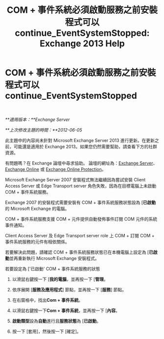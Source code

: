 ﻿---
title: 'COM + 事件系統必須啟動服務之前安裝程式可以 continue_EventSystemStopped: Exchange 2013 Help'
TOCTitle: COM + 事件系統必須啟動服務之前安裝程式可以 continue_EventSystemStopped
ms:assetid: 3b8d2ba3-87fb-4749-b4d1-5dfec97e1ca4
ms:mtpsurl: https://technet.microsoft.com/zh-tw/library/ms.exch.setupreadiness.eventsystemstopped(v=EXCHG.150)
ms:contentKeyID: 50472921
ms.date: 05/21/2018
mtps_version: v=EXCHG.150
ms.translationtype: MT
---

# COM + 事件系統必須啟動服務之前安裝程式可以 continue\_EventSystemStopped

 

_**適用版本：**Exchange Server_

_**上次修改主題的時間：**2012-06-05_

此主題中的內容尚未針對 Microsoft Exchange Server 2013 進行更新。在更新之前，可能還是適用於 Exchange 2013。如果您仍然需要幫助，請查看下方的社群資源。

有問題嗎？在 Exchange 論壇中尋求協助。 論壇的網址為：[Exchange Server](https://go.microsoft.com/fwlink/p/?linkid=60612)、 [Exchange Online](https://go.microsoft.com/fwlink/p/?linkid=267542) 或 [Exchange Online Protection](https://go.microsoft.com/fwlink/p/?linkid=285351)。

Microsoft Exchange Server 2007 安裝程式無法繼續因為嘗試安裝 Client Access Server 或 Edge Transport server 角色失敗，因為在目標電腦上未啟動 COM + 事件系統服務。

Exchange 2007 的安裝程式需要安裝有 COM + 事件系統服務狀態設為 \[**已啟動**的 Microsoft Exchange 的電腦。

COM + 事件系統服務支援 COM + 元件提供自動發佈事件訂閱 COM 元件的系統事件通知。

Client Access Server 及 Edge Transport server role 上 COM + 訂閱 COM + 事件系統服務的元件有相依關係。

若要解決此問題，請確認 COM + 事件系統服務狀態已在本機電腦上設定為 \[**已啟動**並再重新執行 Microsoft Exchange 安裝程式。

若要設定為 \['已啟動' COM + 事件系統服務的狀態

1.  以滑鼠右鍵按一下 \[**我的電腦**，並再按一下 \[**管理**。

2.  依序展開 \[**服務及應用程式**\] 節點，並再按一下 \[**服務**\] 節點。

3.  在右窗格中，找出**Com + 事件系統**。

4.  以滑鼠右鍵按一下**Com + 事件系統**，並再按一下 \[**內容**。

5.  **啟動類型**設為**自動**進行且**服務狀態**為 \[**已啟動**。

6.  按一下 \[套用\]，然後按一下 \[確定\]。

